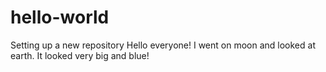 # hello-world
Setting up a new repository
Hello everyone! I went on moon and looked at earth. It looked very big and blue!
